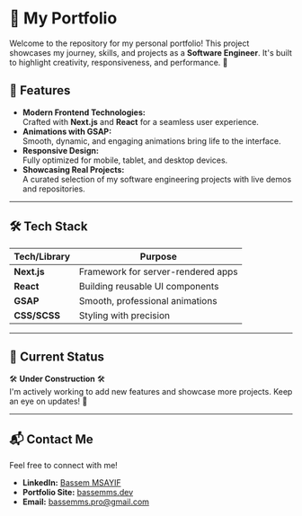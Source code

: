 # 🚀 My Portfolio

Welcome to the repository for my personal portfolio! This project showcases my journey, skills, and projects as a **Software Engineer**. It's built to highlight creativity, responsiveness, and performance. 🎨

## 🌟 Features

- **Modern Frontend Technologies:**  
  Crafted with **Next.js** and **React** for a seamless user experience.  
- **Animations with GSAP:**  
  Smooth, dynamic, and engaging animations bring life to the interface.  
- **Responsive Design:**  
  Fully optimized for mobile, tablet, and desktop devices.  
- **Showcasing Real Projects:**  
  A curated selection of my software engineering projects with live demos and repositories.

---

## 🛠️ Tech Stack

| **Tech/Library** | **Purpose**                     |
|-------------------|---------------------------------|
| **Next.js**       | Framework for server-rendered apps |
| **React**         | Building reusable UI components |
| **GSAP**          | Smooth, professional animations  |
| **CSS/SCSS**      | Styling with precision          |

---

## 🚧 Current Status

🛠️ **Under Construction** 🛠️  
I'm actively working to add new features and showcase more projects. Keep an eye on updates! 👀  

---

## 📬 Contact Me

Feel free to connect with me!  

- **LinkedIn:** [Bassem MSAYIF](https://www.linkedin.com/in/bassemms)  
- **Portfolio Site:** [bassemms.dev](https://bassemms.dev/)  
- **Email:** [bassemms.pro@gmail.com](mailto:bassemms.pro@gmail.com)  